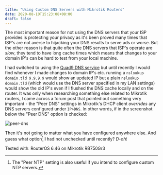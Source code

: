 ```yaml
---
title: "Using Custom DNS Servers with Mikrotik Routers"
date: 2020-08-10T15:23:08+08:00
draft: false
---
```


The most important reason for not using the DNS servers that your ISP provides is protecting your privacy as it's been proved many times that ISP's are not averse to hijacking your DNS results to serve ads or worse. But the other reason is that quite often the DNS servers that ISP's operate are _slow_, they tend to have long cache times which means that changes to your domain IP's can be hard to test from your local machine.

I had switched to using the [Quad9 DNS service](https://www.quad9.net/) but until recently I would find whenever I made changes to domain IP's etc. running a `nslookup domain.tld 9.9.9.9` would show an updated IP but a plain `nslookup domain.tld` (which would use the DNS server specified in my LAN settings) would show the old IP's even if I flushed the DNS cache locally and on the router. It was only when researching something else related to Mikrotik routers, I came across a forum post that pointed out something very important - the "Peer DNS" settings in Mikrotik's DHCP client *overrides* any DNS servers configured under `IP>DNS`. In other words, if in the screenshot below the "Peer DNS" option is checked:

![peer-dns](/img/mikrotik-peer-dns.png)

Then it's not going to matter what you have configured anywhere else. And guess what option[^1] I had not unchecked until recently? _D-oh!_

Tested with: RouterOS 6.46 on Mikrotik RB750Gr3

[^1]: The "Peer NTP" setting is also useful if you intend to configure custom NTP servers.
